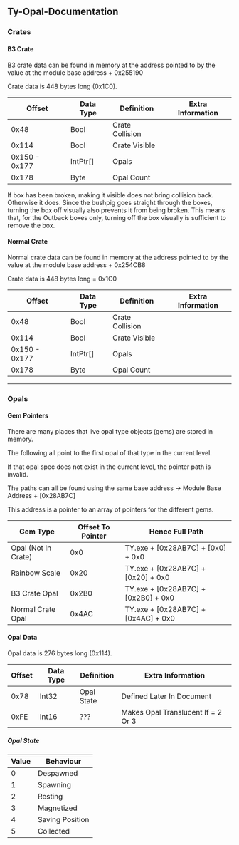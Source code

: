 ## Ty-Opal-Documentation

### Crates

#### B3 Crate
B3 crate data can be found in memory at the address pointed to by the value at the module base address + 0x255190

Crate data is 448 bytes long (0x1C0).

|Offset|Data Type|Definition|Extra Information|
|---|---|---|---|
|0x48|Bool|Crate Collision||
|0x114|Bool|Crate Visible||
|0x150 - 0x177|IntPtr[]|Opals||
|0x178|Byte|Opal Count||

If box has been broken, making it visible does not bring collision back. Otherwise it does.
Since the bushpig goes straight through the boxes, turning the box off visually also prevents it from being broken.
This means that, for the Outback boxes only, turning off the box visually is sufficient to remove the box.

#### Normal Crate

Normal crate data can be found in memory at the address pointed to by the value at the module base address + 0x254CB8

Crate data is 448 bytes long = 0x1C0

|Offset|Data Type|Definition|Extra Information|
|---|---|---|---|
|0x48|Bool|Crate Collision||
|0x114|Bool|Crate Visible||
|0x150 - 0x177|IntPtr[]|Opals||
|0x178|Byte|Opal Count||

___

### Opals

#### Gem Pointers

There are many places that live opal type objects (gems) are stored in memory.

The following all point to the first opal of that type in the current level. 

If that opal spec does not exist in the current level, the pointer path is invalid.

The paths can all be found using the same base address -> Module Base Address + [0x28AB7C]

This address is a pointer to an array of pointers for the different gems.

|Gem Type|Offset To Pointer|Hence Full Path|
|---|---|---|
|Opal (Not In Crate)|0x0|TY.exe + [0x28AB7C] + [0x0] + 0x0|
|Rainbow Scale|0x20|TY.exe + [0x28AB7C] + [0x20] + 0x0|
|B3 Crate Opal|0x2B0|TY.exe + [0x28AB7C] + [0x2B0] + 0x0|
|Normal Crate Opal|0x4AC|TY.exe + [0x28AB7C] + [0x4AC] + 0x0|

#### Opal Data

Opal data is 276 bytes long (0x114).

|Offset|Data Type|Definition|Extra Information|
|---|---|---|---|
|0x78|Int32|Opal State|Defined Later In Document|
|0xFE|Int16|???|Makes Opal Translucent If = 2 Or 3|

##### Opal State

|Value|Behaviour|
|---|---|
|0|Despawned|
|1|Spawning|
|2|Resting|
|3|Magnetized|
|4|Saving Position|
|5|Collected|
